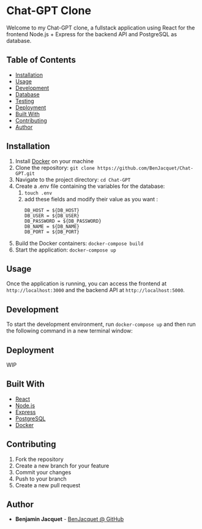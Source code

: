 # Chat-GPT Clone

Welcome to my Chat-GPT clone, a fullstack application using React for the frontend Node.js + Express for the backend API and PostgreSQL as database.

## Table of Contents

- [Installation](#installation)
- [Usage](#usage)
- [Development](#development)
- [Database](#database)
- [Testing](#testing)
- [Deployment](#deployment)
- [Built With](#built-with)
- [Contributing](#contributing)
- [Author](#author)

## Installation

1. Install [Docker](https://www.docker.com/) on your machine
2. Clone the repository: `git clone https://github.com/BenJacquet/Chat-GPT.git`
3. Navigate to the project directory: `cd Chat-GPT`
4. Create a .env file containing the variables for the database: 
    1. `touch .env`
    2. add these fields and modify their value as you want :
        ```
        DB_HOST = ${DB_HOST}
        DB_USER = ${DB_USER}
        DB_PASSWORD = ${DB_PASSWORD}
        DB_NAME = ${DB_NAME}
        DB_PORT = ${DB_PORT}
        ```
5. Build the Docker containers: `docker-compose build`
6. Start the application: `docker-compose up`

## Usage

Once the application is running, you can access the frontend at `http://localhost:3000` and the backend API at `http://localhost:5000`.

## Development

To start the development environment, run `docker-compose up` and then run the following command in a new terminal window:

## Deployment

WIP

## Built With
- [React](https://reactjs.org/)
- [Node.js](https://nodejs.org/)
- [Express](https://expressjs.com/)
- [PostgreSQL](https://www.postgresql.org/)
- [Docker](https://www.docker.com/)

## Contributing

1. Fork the repository
2. Create a new branch for your feature
3. Commit your changes
4. Push to your branch
5. Create a new pull request

## Author
- **Benjamin Jacquet** - [BenJacquet @ GitHub](https://github.com/BenJacquet)